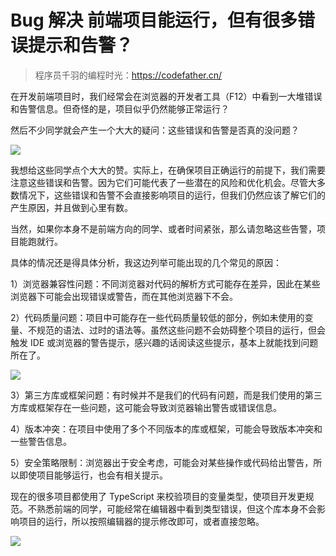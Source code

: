 # Bug 解决  前端项目能运行，但有很多错误提示和告警？

> 程序员千羽的编程时光：https://codefather.cn/



在开发前端项目时，我们经常会在浏览器的开发者工具（F12）中看到一大堆错误和告警信息。但奇怪的是，项目似乎仍然能够正常运行？

然后不少同学就会产生一个大大的疑问：这些错误和告警是否真的没问题？

![](https://pic.yupi.icu/5563/202404161051637.png)





我想给这些同学点个大大的赞。实际上，在确保项目正确运行的前提下，我们需要注意这些错误和告警。因为它们可能代表了一些潜在的风险和优化机会。尽管大多数情况下，这些错误和告警不会直接影响项目的运行，但我们仍然应该了解它们的产生原因，并且做到心里有数。



当然，如果你本身不是前端方向的同学、或者时间紧张，那么请忽略这些告警，项目能跑就行。



具体的情况还是得具体分析，我这边列举可能出现的几个常见的原因：

1）浏览器兼容性问题：不同浏览器对代码的解析方式可能存在差异，因此在某些浏览器下可能会出现错误或警告，而在其他浏览器下不会。

2）代码质量问题：项目中可能存在一些代码质量较低的部分，例如未使用的变量、不规范的语法、过时的语法等。虽然这些问题不会妨碍整个项目的运行，但会触发 IDE 或浏览器的警告提示，感兴趣的话阅读这些提示，基本上就能找到问题所在了。

![](https://pic.yupi.icu/5563/202404161051451.png)



3）第三方库或框架问题：有时候并不是我们的代码有问题，而是我们使用的第三方库或框架存在一些问题，这可能会导致浏览器输出警告或错误信息。

4）版本冲突：在项目中使用了多个不同版本的库或框架，可能会导致版本冲突和一些警告信息。

5）安全策略限制：浏览器出于安全考虑，可能会对某些操作或代码给出警告，所以即使项目能够运行，也会有相关提示。



现在的很多项目都使用了 TypeScript 来校验项目的变量类型，使项目开发更规范。不熟悉前端的同学，可能经常在编辑器中看到类型错误，但这个库本身不会影响项目的运行，所以按照编辑器的提示修改即可，或者直接忽略。

![](https://pic.yupi.icu/5563/202404161051439.png)